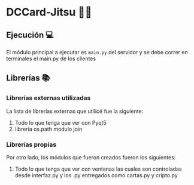 # DCCard-Jitsu 🐧🥋

## Ejecución :computer:
El módulo principal a ejecutar es  ```main.py``` del servidor y se debe correr en terminales el main.py de los clientes


## Librerías :books:
### Librerías externas utilizadas
La lista de librerías externas que utilicé fue la siguiente:

1. Todo lo que tenga que ver con Pyqt5
2. libreria os.path modulo join

### Librerías propias
Por otro lado, los módulos que fueron creados fueron los siguientes:

1. Todo lo que tenga que ver con ventanas las cuales son controladas desde interfaz.py y los .py entregados como cartas.py y cripto.py
